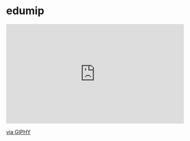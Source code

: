 # edumip

<iframe src="https://giphy.com/embed/Kg2ewGaivMhqHdRv27" width="480" height="270" frameBorder="0" class="giphy-embed" allowFullScreen></iframe><p><a href="https://giphy.com/gifs/edumip-balancing-robot-self-balancing-Kg2ewGaivMhqHdRv27">via GIPHY</a></p>

